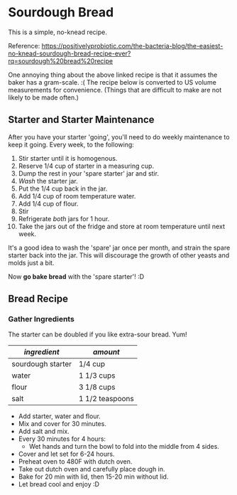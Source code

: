 # Sourdough Bread

This is a simple, no-knead recipe.

Reference: <https://positivelyprobiotic.com/the-bacteria-blog/the-easiest-no-knead-sourdough-bread-recipe-ever?rq=sourdough%20bread%20recipe>

One annoying thing about the above linked recipe is that it assumes the baker has a gram-scale. :(  The recipe below is converted to US volume measurements for convenience. (Things that are difficult to make are not likely to be made often.)

## Starter and Starter Maintenance

After you have your starter 'going', you'll need to do weekly maintenance to keep it going. Every week, to the following:

1. Stir starter until it is homogenous.
1. Reserve 1/4 cup of starter in a measuring cup.
1. Dump the rest in your 'spare starter' jar and stir.
1. *Wash* the starter jar.
1. Put the 1/4 cup back in the jar.
1. Add 1/4 cup of room temperature water.
1. Add 1/4 cup of flour.
1. Stir
1. Refrigerate *both* jars for 1 hour.
1. Take the jars out of the fridge and store at room temperature until next week.

It's a good idea to wash the 'spare' jar once per month, and strain the spare starter back into the jar.  This will discourage the growth of other yeasts and molds just a bit.

Now **go bake bread**  with the 'spare starter'! :D

## Bread Recipe

### Gather Ingredients

The starter can be doubled if you like extra-sour bread. Yum!

| *ingredient* | *amount* |
| --- | --- |
| sourdough starter | 1/4 cup |
| water | 1 1/3 cups |
| flour | 3 1/8 cups |
| salt | 1 1/2 teaspoons |

* Add starter, water and flour.
* Mix and cover for 30 minutes.
* Add salt and mix. 
* Every 30 minutes for 4 hours:  
    * Wet hands and turn the bowl to fold into the middle from 4 sides. 
* Cover and let set for 6-24 hours.
* Preheat oven to 480F with dutch oven.
* Take out dutch oven and carefully place dough in.
* Bake for 20 min with lid, then 15-20 min without lid.
* Let bread cool and enjoy :D
